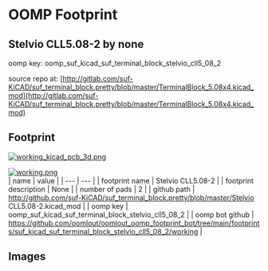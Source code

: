 # OOMP Footprint  
## Stelvio CLL5.08-2  by none  
  
oomp key: oomp_suf_kicad_suf_terminal_block_stelvio_cll5_08_2  
  
source repo at: [http://gitlab.com/suf-KiCAD/suf_terminal_block.pretty/blob/master/TerminalBlock_5.08x4.kicad_mod](http://gitlab.com/suf-KiCAD/suf_terminal_block.pretty/blob/master/TerminalBlock_5.08x4.kicad_mod)  
## Footprint  
  
[![working_kicad_pcb_3d.png](working_kicad_pcb_3d_600.png)](working_kicad_pcb_3d.png)  
  
[![working.png](working_600.png)](working.png)  
| name | value | 
| --- | --- | 
| footprint name | Stelvio CLL5.08-2 | 
| footprint description | None | 
| number of pads | 2 | 
| github path | http://github.com/suf-KiCAD/suf_terminal_block.pretty/blob/master/Stelvio CLL5.08-2.kicad_mod | 
| oomp key | oomp_suf_kicad_suf_terminal_block_stelvio_cll5_08_2 | 
| oomp bot github | https://github.com/oomlout/oomlout_oomp_footprint_bot/tree/main/footprints/suf_kicad_suf_terminal_block_stelvio_cll5_08_2/working | 
## Images  
